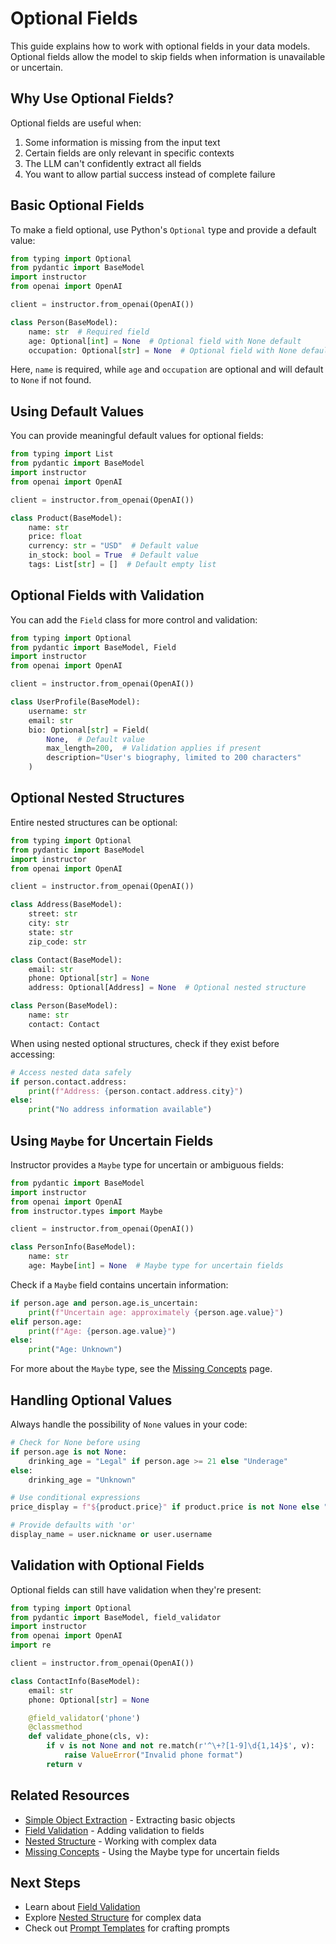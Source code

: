 # Optional Fields

This guide explains how to work with optional fields in your data models. Optional fields allow the model to skip fields when information is unavailable or uncertain.

## Why Use Optional Fields?

Optional fields are useful when:

1. Some information is missing from the input text
2. Certain fields are only relevant in specific contexts
3. The LLM can't confidently extract all fields
4. You want to allow partial success instead of complete failure

## Basic Optional Fields

To make a field optional, use Python's `Optional` type and provide a default value:

```python
from typing import Optional
from pydantic import BaseModel
import instructor
from openai import OpenAI

client = instructor.from_openai(OpenAI())

class Person(BaseModel):
    name: str  # Required field
    age: Optional[int] = None  # Optional field with None default
    occupation: Optional[str] = None  # Optional field with None default
```

Here, `name` is required, while `age` and `occupation` are optional and will default to `None` if not found.

## Using Default Values

You can provide meaningful default values for optional fields:

```python
from typing import List
from pydantic import BaseModel
import instructor
from openai import OpenAI

client = instructor.from_openai(OpenAI())

class Product(BaseModel):
    name: str
    price: float
    currency: str = "USD"  # Default value
    in_stock: bool = True  # Default value
    tags: List[str] = []  # Default empty list
```

## Optional Fields with Validation

You can add the `Field` class for more control and validation:

```python
from typing import Optional
from pydantic import BaseModel, Field
import instructor
from openai import OpenAI

client = instructor.from_openai(OpenAI())

class UserProfile(BaseModel):
    username: str
    email: str
    bio: Optional[str] = Field(
        None,  # Default value
        max_length=200,  # Validation applies if present
        description="User's biography, limited to 200 characters"
    )
```

## Optional Nested Structures

Entire nested structures can be optional:

```python
from typing import Optional
from pydantic import BaseModel
import instructor
from openai import OpenAI

client = instructor.from_openai(OpenAI())

class Address(BaseModel):
    street: str
    city: str
    state: str
    zip_code: str

class Contact(BaseModel):
    email: str
    phone: Optional[str] = None
    address: Optional[Address] = None  # Optional nested structure

class Person(BaseModel):
    name: str
    contact: Contact
```

When using nested optional structures, check if they exist before accessing:

```python
# Access nested data safely
if person.contact.address:
    print(f"Address: {person.contact.address.city}")
else:
    print("No address information available")
```

## Using `Maybe` for Uncertain Fields

Instructor provides a `Maybe` type for uncertain or ambiguous fields:

```python
from pydantic import BaseModel
import instructor
from openai import OpenAI
from instructor.types import Maybe

client = instructor.from_openai(OpenAI())

class PersonInfo(BaseModel):
    name: str
    age: Maybe[int] = None  # Maybe type for uncertain fields
```

Check if a `Maybe` field contains uncertain information:

```python
if person.age and person.age.is_uncertain:
    print(f"Uncertain age: approximately {person.age.value}")
elif person.age:
    print(f"Age: {person.age.value}")
else:
    print("Age: Unknown")
```

For more about the `Maybe` type, see the [Missing Concepts](../../concepts/maybe.md) page.

## Handling Optional Values

Always handle the possibility of `None` values in your code:

```python
# Check for None before using
if person.age is not None:
    drinking_age = "Legal" if person.age >= 21 else "Underage"
else:
    drinking_age = "Unknown"

# Use conditional expressions
price_display = f"${product.price}" if product.price is not None else "Price unavailable"

# Provide defaults with 'or'
display_name = user.nickname or user.username
```

## Validation with Optional Fields

Optional fields can still have validation when they're present:

```python
from typing import Optional
from pydantic import BaseModel, field_validator
import instructor
from openai import OpenAI
import re

client = instructor.from_openai(OpenAI())

class ContactInfo(BaseModel):
    email: str
    phone: Optional[str] = None

    @field_validator('phone')
    @classmethod
    def validate_phone(cls, v):
        if v is not None and not re.match(r'^\+?[1-9]\d{1,14}$', v):
            raise ValueError("Invalid phone format")
        return v
```

## Related Resources

- [Simple Object Extraction](./simple_object.md) - Extracting basic objects
- [Field Validation](./field_validation.md) - Adding validation to fields
- [Nested Structure](./nested_structure.md) - Working with complex data
- [Missing Concepts](../../concepts/maybe.md) - Using the Maybe type for uncertain fields

## Next Steps

- Learn about [Field Validation](./field_validation.md)
- Explore [Nested Structure](./nested_structure.md) for complex data
- Check out [Prompt Templates](./prompt_templates.md) for crafting prompts